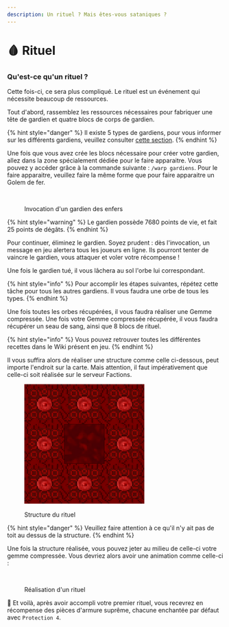 ```yaml
---
description: Un rituel ? Mais êtes-vous sataniques ?
---
```


# 🩸 Rituel

### Qu'est-ce qu'un rituel ?

Cette fois-ci, ce sera plus compliqué. Le rituel est un événement qui nécessite beaucoup de ressources.

Tout d'abord, rassemblez les ressources nécessaires pour fabriquer une tête de gardien et quatre blocs de corps de gardien.

{% hint style="danger" %}
Il existe 5 types de gardiens, pour vous informer sur les différents gardiens, veuillez consulter [cette section](../gameplay/les-monstres/les-gardiens.md).
{% endhint %}

Une fois que vous avez crée les blocs nécessaire pour créer votre gardien, allez dans la zone spécialement dédiée pour le faire apparaitre. Vous pouvez y accéder grâce à la commande suivante : `/warp gardiens`. Pour le faire apparaitre, veuillez faire la même forme que pour faire apparaitre un Golem de fer.

<figure><img src="../.gitbook/assets/aFRmG7IWe6cQfFqmRzdXQrp26TniFCnKBPdFGTDs.gif" alt=""><figcaption><p>Invocation d'un gardien des enfers</p></figcaption></figure>

{% hint style="warning" %}
Le gardien possède 7680 points de vie, et fait 25 points de dégâts.
{% endhint %}

Pour continuer, éliminez le gardien. Soyez prudent : dès l'invocation, un message en jeu alertera tous les joueurs en ligne. Ils pourront tenter de vaincre le gardien, vous attaquer et voler votre récompense !

Une fois le gardien tué, il vous lâchera au sol l'orbe lui correspondant.

{% hint style="info" %}
Pour accomplir les étapes suivantes, répétez cette tâche pour tous les autres gardiens. Il vous faudra une orbe de tous les types.
{% endhint %}

Une fois toutes les orbes récupérées, il vous faudra réaliser une Gemme compressée. Une fois votre Gemme compressée récupérée, il vous faudra récupérer un seau de sang, ainsi que 8 blocs de rituel.

{% hint style="info" %}
Vous pouvez retrouver toutes les différentes recettes dans le Wiki présent en jeu.
{% endhint %}

Il vous suffira alors de réaliser une structure comme celle ci-dessous, peut importe l'endroit sur la carte. Mais attention, il faut impérativement que celle-ci soit réalisée sur le serveur Factions.

<figure><img src="../.gitbook/assets/rituel.png" alt=""><figcaption><p>Structure du rituel</p></figcaption></figure>

{% hint style="danger" %}
Veuillez faire attention à ce qu'il n'y ait pas de toit au dessus de la structure.
{% endhint %}

Une fois la structure réalisée, vous pouvez jeter au milieu de celle-ci votre gemme compressée. Vous devriez alors avoir une animation comme celle-ci :

<figure><img src="../.gitbook/assets/m0IFQ0RqhK.gif" alt="" width="375"><figcaption><p>Réalisation d'un rituel</p></figcaption></figure>

🎉 Et voilà, après avoir accompli votre premier rituel, vous recevrez en récompense des pièces d'armure suprême, chacune enchantée par défaut avec `Protection 4`.
